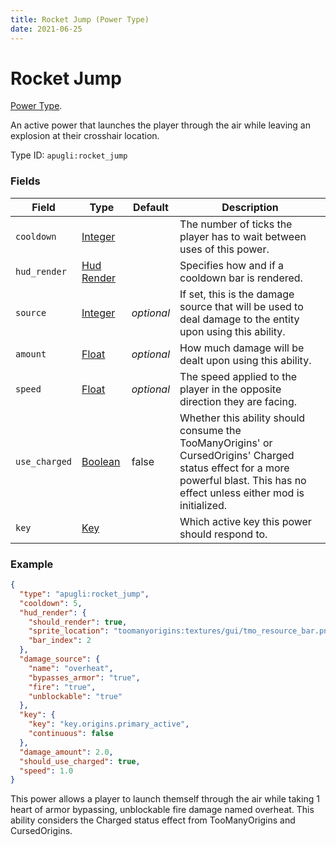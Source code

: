 ```yaml
---
title: Rocket Jump (Power Type)
date: 2021-06-25
---
```


# Rocket Jump

[Power Type](../power_types.md).

An active power that launches the player through the air while leaving an explosion at their crosshair location.

Type ID: `apugli:rocket_jump`

### Fields

Field  | Type | Default | Description
-------|------|---------|-------------
`cooldown` | [Integer](https://origins.readthedocs.io/en/latest/data_types/integer/) |  | The number of ticks the player has to wait between uses of this power.
`hud_render` | [Hud Render](https://origins.readthedocs.io/en/latest/data_types/hud_render/) |  | Specifies how and if a cooldown bar is rendered.
`source` | [Integer](https://origins.readthedocs.io/en/latest/data_types/integer/) | *optional* | If set, this is the damage source that will be used to deal damage to the entity upon using this ability.
`amount` | [Float](https://origins.readthedocs.io/en/latest/data_types/float/) | *optional*| How much damage will be dealt upon using this ability.
`speed` | [Float](https://origins.readthedocs.io/en/latest/data_types/float/) | *optional* | The speed applied to the player in the opposite direction they are facing.
`use_charged` | [Boolean](https://origins.readthedocs.io/en/latest/data_types/boolean/) | false | Whether this ability should consume the TooManyOrigins' or CursedOrigins' Charged status effect for a more powerful blast. This has no effect unless either mod is initialized.
`key` | [Key](https://origins.readthedocs.io/en/latest/data_types/key/) | | Which active key this power should respond to.


### Example
```json
{
  "type": "apugli:rocket_jump",
  "cooldown": 5,
  "hud_render": {
    "should_render": true,
    "sprite_location": "toomanyorigins:textures/gui/tmo_resource_bar.png",
    "bar_index": 2
  },
  "damage_source": {
    "name": "overheat",
    "bypasses_armor": "true",
    "fire": "true",
    "unblockable": "true"
  },
  "key": {
    "key": "key.origins.primary_active",
    "continuous": false
  },
  "damage_amount": 2.0,
  "should_use_charged": true,
  "speed": 1.0
}
```
This power allows a player to launch themself through the air while taking 1 heart of armor bypassing, unblockable fire damage named overheat. This ability considers the Charged status effect from TooManyOrigins and CursedOrigins.